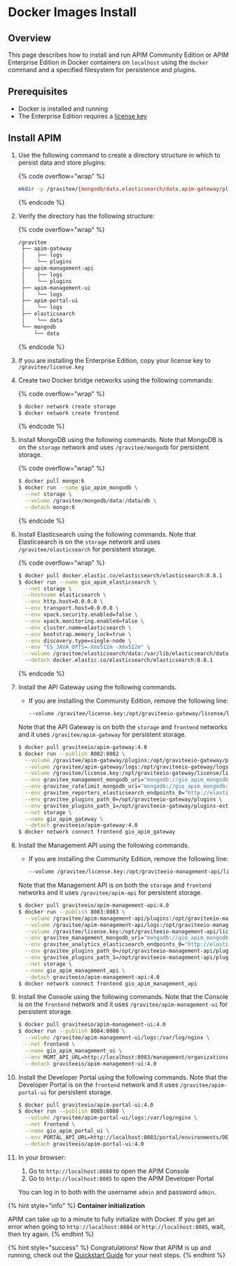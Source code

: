 # Docker Images Install

## Overview

This page describes how to install and run APIM Community Edition or APIM Enterprise Edition in Docker containers on `localhost` using the `docker` command and a specified filesystem for persistence and plugins.&#x20;

## Prerequisites

* Docker is installed and running
* The Enterprise Edition requires a [license key](https://www.gravitee.io/pricing)

## Install APIM

1.  Use the following command to create a directory structure in which to persist data and store plugins:

    {% code overflow="wrap" %}
    ```bash
    mkdir -p /gravitee/{mongodb/data,elasticsearch/data,apim-gateway/plugins,apim-gateway/logs,apim-management-api/plugins,apim-management-api/logs,apim-management-ui/logs,apim-portal-ui/logs}
    ```
    {% endcode %}
2.  Verify the directory has the following structure:

    {% code overflow="wrap" %}
    ```bash
    /gravitee
     ├── apim-gateway
     │    ├── logs
     │    └── plugins
     ├── apim-management-api
     │    ├── logs
     │    └── plugins
     ├── apim-management-ui
     │    └── logs
     ├── apim-portal-ui
     │    └── logs
     ├── elasticsearch
     │    └── data
     └── mongodb
         └── data
    ```
    {% endcode %}
3. If you are installing the Enterprise Edition, copy your license key to `/gravitee/license.key`
4.  Create two Docker bridge networks using the following commands:

    {% code overflow="wrap" %}
    ```bash
    $ docker network create storage
    $ docker network create frontend
    ```
    {% endcode %}
5.  Install MongoDB using the following commands. Note that MongoDB is on the `storage` network and uses `/gravitee/mongodb` for persistent storage.

    {% code overflow="wrap" %}
    ```bash
    $ docker pull mongo:6
    $ docker run --name gio_apim_mongodb \
      --net storage \
      --volume /gravitee/mongodb/data:/data/db \
      --detach mongo:6
    ```
    {% endcode %}
6.  Install Elasticsearch using the following commands. Note that Elasticsearch is on the `storage` network and uses `/gravitee/elasticsearch` for persistent storage.

    {% code overflow="wrap" %}
    ```bash
    $ docker pull docker.elastic.co/elasticsearch/elasticsearch:8.8.1
    $ docker run --name gio_apim_elasticsearch \
      --net storage \
      --hostname elasticsearch \
      --env http.host=0.0.0.0 \
      --env transport.host=0.0.0.0 \
      --env xpack.security.enabled=false \
      --env xpack.monitoring.enabled=false \
      --env cluster.name=elasticsearch \
      --env bootstrap.memory_lock=true \
      --env discovery.type=single-node \
      --env "ES_JAVA_OPTS=-Xms512m -Xmx512m" \
      --volume /gravitee/elasticsearch/data:/var/lib/elasticsearch/data \
      --detach docker.elastic.co/elasticsearch/elasticsearch:8.8.1
    ```
    {% endcode %}
7.  Install the API Gateway using the following commands.&#x20;

    *   If you are installing the Community Edition, remove the following line:

        ```bash
        --volume /gravitee/license.key:/opt/graviteeio-gateway/license/license.key \
        ```

    Note that the API Gateway is on both the `storage` and `frontend` networks and it uses `/gravitee/apim-gateway` for persistent storage.

    ```bash
    $ docker pull graviteeio/apim-gateway:4.0
    $ docker run --publish 8082:8082 \
      --volume /gravitee/apim-gateway/plugins:/opt/graviteeio-gateway/plugins-ext \
      --volume /gravitee/apim-gateway/logs:/opt/graviteeio-gateway/logs \
      --volume /gravitee/license.key:/opt/graviteeio-gateway/license/license.key \
      --env gravitee_management_mongodb_uri="mongodb://gio_apim_mongodb:27017/gravitee-apim?serverSelectionTimeoutMS=5000&connectTimeoutMS=5000&socketTimeoutMS=5000" \
      --env gravitee_ratelimit_mongodb_uri="mongodb://gio_apim_mongodb:27017/gravitee-apim?serverSelectionTimeoutMS=5000&connectTimeoutMS=5000&socketTimeoutMS=5000" \
      --env gravitee_reporters_elasticsearch_endpoints_0="http://elasticsearch:9200" \
      --env gravitee_plugins_path_0=/opt/graviteeio-gateway/plugins \
      --env gravitee_plugins_path_1=/opt/graviteeio-gateway/plugins-ext \
      --net storage \
      --name gio_apim_gateway \
      --detach graviteeio/apim-gateway:4.0
    $ docker network connect frontend gio_apim_gateway
    ```
8.  Install the Management API using the following commands.&#x20;

    *   If you are installing the Community Edition, remove the following line:

        ```bash
        --volume /gravitee/license.key:/opt/graviteeio-management-api/license/license.key \
        ```

    Note that the Management API is on both the `storage` and `frontend` networks and it uses `/gravitee/apim-api` for persistent storage.

    ```bash
    $ docker pull graviteeio/apim-management-api:4.0
    $ docker run --publish 8083:8083 \
      --volume /gravitee/apim-management-api/plugins:/opt/graviteeio-management-api/plugins-ext \
      --volume /gravitee/apim-management-api/logs:/opt/graviteeio-management-api/logs \
      --volume /gravitee/license.key:/opt/graviteeio-management-api/license/license.key \
      --env gravitee_management_mongodb_uri="mongodb://gio_apim_mongodb:27017/gravitee-apim?serverSelectionTimeoutMS=5000&connectTimeoutMS=5000&socketTimeoutMS=5000" \
      --env gravitee_analytics_elasticsearch_endpoints_0="http://elasticsearch:9200" \
      --env gravitee_plugins_path_0=/opt/graviteeio-management-api/plugins \
      --env gravitee_plugins_path_1=/opt/graviteeio-management-api/plugins-ext \
      --net storage \
      --name gio_apim_management_api \
      --detach graviteeio/apim-management-api:4.0
    $ docker network connect frontend gio_apim_management_api
    ```
9.  Install the Console using the following commands. Note that the Console is on the `frontend` network and it uses `/gravitee/apim-management-ui` for persistent storage.&#x20;

    ```bash
    $ docker pull graviteeio/apim-management-ui:4.0
    $ docker run --publish 8084:8080 \
      --volume /gravitee/apim-management-ui/logs:/var/log/nginx \
      --net frontend \
      --name gio_apim_management_ui \
      --env MGMT_API_URL=http://localhost:8083/management/organizations/DEFAULT/environments/DEFAULT \
      --detach graviteeio/apim-management-ui:4.0
    ```
10. Install the Developer Portal using the following commands. Note that the Developer Portal is on the `frontend` network and it uses `/gravitee/apim-portal-ui` for persistent storage.

    ```bash
    $ docker pull graviteeio/apim-portal-ui:4.0
    $ docker run --publish 8085:8080 \
      --volume /gravitee/apim-portal-ui/logs:/var/log/nginx \
      --net frontend \
      --name gio_apim_portal_ui \
      --env PORTAL_API_URL=http://localhost:8083/portal/environments/DEFAULT \
      --detach graviteeio/apim-portal-ui:4.0
    ```
11. In your browser:

    1. Go to `http://localhost:8084` to open the APIM Console
    2. Go to `http://localhost:8085` to open the APIM Developer Portal

    You can log in to both with the username `admin` and password `admin`.

{% hint style="info" %}
**Container initialization**

APIM can take up to a minute to fully initialize with Docker. If you get an error when going to `http://localhost:8084` or `http://localhost:8085`, wait, then try again.
{% endhint %}

{% hint style="success" %}
Congratulations! Now that APIM is up and running, check out the [Quickstart Guide](../../quickstart-guide/) for your next steps.
{% endhint %}

